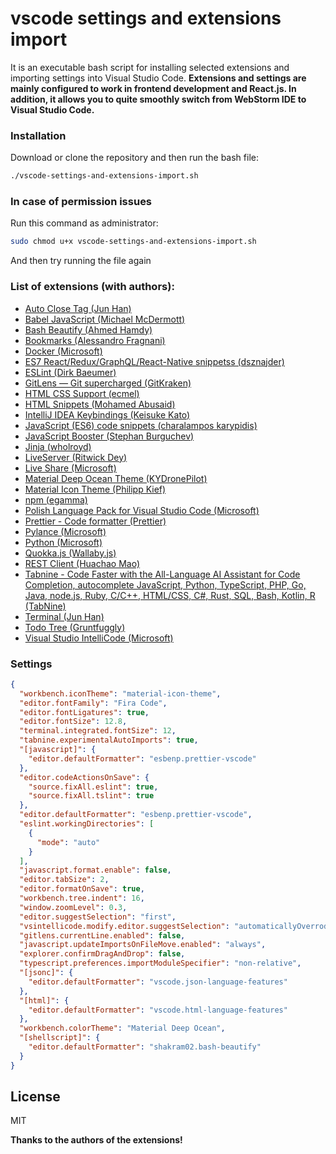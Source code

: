 # vscode settings and extensions import

It is an executable bash script for installing selected extensions and importing settings into Visual Studio Code.
**Extensions and settings are mainly configured to work in frontend development and React.js. In addition, it allows you to quite smoothly switch from WebStorm IDE to Visual Studio Code.**

### Installation

Download or clone the repository and then run the bash file:

```bash
./vscode-settings-and-extensions-import.sh
```

### In case of permission issues

Run this command as administrator:

```bash
sudo chmod u+x vscode-settings-and-extensions-import.sh
```

And then try running the file again

### List of extensions (with authors):

- [Auto Close Tag (Jun Han)](https://marketplace.visualstudio.com/items?itemName=formulahendry.auto-close-tag)
- [Babel JavaScript (Michael McDermott)](https://marketplace.visualstudio.com/items?itemName=mgmcdermott.vscode-language-babel)
- [Bash Beautify (Ahmed Hamdy)](https://marketplace.visualstudio.com/items?itemName=shakram02.bash-beautify)
- [Bookmarks (Alessandro Fragnani)](https://marketplace.visualstudio.com/items?itemName=alefragnani.Bookmarks)
- [Docker (Microsoft)](https://marketplace.visualstudio.com/items?itemName=ms-azuretools.vscode-docker)
- [ES7 React/Redux/GraphQL/React-Native snippetss (dsznajder)](https://marketplace.visualstudio.com/items?itemName=dsznajder.es7-react-js-snippets)
- [ESLint (Dirk Baeumer)](https://marketplace.visualstudio.com/items?itemName=dbaeumer.vscode-eslint)
- [GitLens — Git supercharged (GitKraken)](https://marketplace.visualstudio.com/items?itemName=eamodio.gitlens)
- [HTML CSS Support (ecmel)](https://marketplace.visualstudio.com/items?itemName=ecmel.vscode-html-css)
- [HTML Snippets (Mohamed Abusaid)](https://marketplace.visualstudio.com/items?itemName=abusaidm.html-snippets)
- [IntelliJ IDEA Keybindings (Keisuke Kato)](https://marketplace.visualstudio.com/items?itemName=k--kato.intellij-idea-keybindings)
- [JavaScript (ES6) code snippets (charalampos karypidis)](https://marketplace.visualstudio.com/items?itemName=xabikos.JavaScriptSnippets)
- [JavaScript Booster (Stephan Burguchev)](https://marketplace.visualstudio.com/items?itemName=sburg.vscode-javascript-booster)
- [Jinja (wholroyd)](https://marketplace.visualstudio.com/items?itemName=wholroyd.jinja)
- [LiveServer (Ritwick Dey)](https://marketplace.visualstudio.com/items?itemName=ritwickdey.LiveServer)
- [Live Share (Microsoft)](https://marketplace.visualstudio.com/items?itemName=MS-vsliveshare.vsliveshare)
- [Material Deep Ocean Theme (KYDronePilot)](https://marketplace.visualstudio.com/items?itemName=KYDronePilot.material-deep-ocean-theme)
- [Material Icon Theme (Philipp Kief)](https://marketplace.visualstudio.com/items?itemName=PKief.material-icon-theme)
- [npm (egamma)](https://marketplace.visualstudio.com/items?itemName=eg2.vscode-npm-script)
- [Polish Language Pack for Visual Studio Code (Microsoft)](https://marketplace.visualstudio.com/items?itemName=MS-CEINTL.vscode-language-pack-pl)
- [Prettier - Code formatter (Prettier)](https://marketplace.visualstudio.com/items?itemName=esbenp.prettier-vscode)
- [Pylance (Microsoft)](https://marketplace.visualstudio.com/items?itemName=ms-python.vscode-pylance)
- [Python (Microsoft)](https://marketplace.visualstudio.com/items?itemName=ms-python.python)
- [Quokka.js (Wallaby.js)](https://marketplace.visualstudio.com/items?itemName=WallabyJs.quokka-vscode)
- [REST Client (Huachao Mao)](https://marketplace.visualstudio.com/items?itemName=humao.rest-client)
- [Tabnine - Code Faster with the All-Language AI Assistant for Code Completion, autocomplete JavaScript, Python, TypeScript, PHP, Go, Java, node.js, Ruby, C/C++, HTML/CSS, C#, Rust, SQL, Bash, Kotlin, R (TabNine)](https://marketplace.visualstudio.com/items?itemName=TabNine.tabnine-vscode)
- [Terminal (Jun Han)](https://marketplace.visualstudio.com/items?itemName=formulahendry.terminal)
- [Todo Tree (Gruntfuggly)](https://marketplace.visualstudio.com/items?itemName=Gruntfuggly.todo-tree)
- [Visual Studio IntelliCode (Microsoft)](https://marketplace.visualstudio.com/items?itemName=VisualStudioExptTeam.vscodeintellicode)

### Settings

```json
{
  "workbench.iconTheme": "material-icon-theme",
  "editor.fontFamily": "Fira Code",
  "editor.fontLigatures": true,
  "editor.fontSize": 12.8,
  "terminal.integrated.fontSize": 12,
  "tabnine.experimentalAutoImports": true,
  "[javascript]": {
    "editor.defaultFormatter": "esbenp.prettier-vscode"
  },
  "editor.codeActionsOnSave": {
    "source.fixAll.eslint": true,
    "source.fixAll.tslint": true
  },
  "editor.defaultFormatter": "esbenp.prettier-vscode",
  "eslint.workingDirectories": [
    {
      "mode": "auto"
    }
  ],
  "javascript.format.enable": false,
  "editor.tabSize": 2,
  "editor.formatOnSave": true,
  "workbench.tree.indent": 16,
  "window.zoomLevel": 0.3,
  "editor.suggestSelection": "first",
  "vsintellicode.modify.editor.suggestSelection": "automaticallyOverrodeDefaultValue",
  "gitlens.currentLine.enabled": false,
  "javascript.updateImportsOnFileMove.enabled": "always",
  "explorer.confirmDragAndDrop": false,
  "typescript.preferences.importModuleSpecifier": "non-relative",
  "[jsonc]": {
    "editor.defaultFormatter": "vscode.json-language-features"
  },
  "[html]": {
    "editor.defaultFormatter": "vscode.html-language-features"
  },
  "workbench.colorTheme": "Material Deep Ocean",
  "[shellscript]": {
    "editor.defaultFormatter": "shakram02.bash-beautify"
  }
}
```

## License

MIT

**Thanks to the authors of the extensions!**
